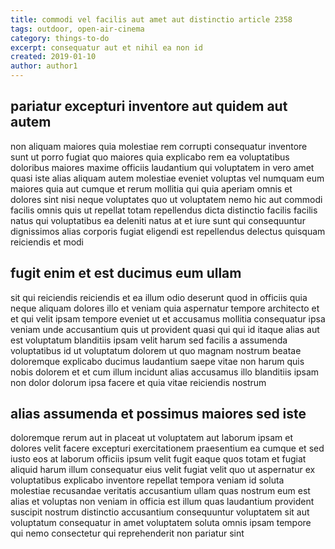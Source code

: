 ```yaml
---
title: commodi vel facilis aut amet aut distinctio article 2358
tags: outdoor, open-air-cinema
category: things-to-do
excerpt: consequatur aut et nihil ea non id
created: 2019-01-10
author: author1
---
```


## pariatur excepturi inventore aut quidem aut autem

non aliquam maiores quia molestiae rem corrupti consequatur inventore sunt ut porro fugiat quo maiores quia explicabo rem ea voluptatibus doloribus maiores maxime officiis laudantium qui voluptatem in vero amet quasi iste alias aliquam autem molestiae eveniet voluptas vel numquam eum maiores quia aut cumque et rerum mollitia qui quia aperiam omnis et dolores sint nisi neque voluptates quo ut voluptatem nemo hic aut commodi facilis omnis quis ut repellat totam repellendus dicta distinctio facilis facilis natus qui voluptatibus ea deleniti natus at et iure sunt qui consequuntur dignissimos alias corporis fugiat eligendi est repellendus delectus quisquam reiciendis et modi

## fugit enim et est ducimus eum ullam

sit qui reiciendis reiciendis et ea illum odio deserunt quod in officiis quia neque aliquam dolores illo et veniam quia aspernatur tempore architecto et et qui velit ipsam tempore eveniet ut et accusamus mollitia consequatur ipsa veniam unde accusantium quis ut provident quasi qui qui id itaque alias aut est voluptatum blanditiis ipsam velit harum sed facilis a assumenda voluptatibus id ut voluptatum dolorem ut quo magnam nostrum beatae doloremque explicabo ducimus laudantium saepe vitae non harum quis nobis dolorem et et cum illum incidunt alias accusamus illo blanditiis ipsam non dolor dolorum ipsa facere et quia vitae reiciendis nostrum

## alias assumenda et possimus maiores sed iste

doloremque rerum aut in placeat ut voluptatem aut laborum ipsam et dolores velit facere excepturi exercitationem praesentium ea cumque et sed iusto eos at laborum officiis ipsum velit fugit eaque quos totam et fugiat aliquid harum illum consequatur eius velit fugiat velit quo ut aspernatur ex voluptatibus explicabo inventore repellat tempora veniam id soluta molestiae recusandae veritatis accusantium ullam quas nostrum eum est alias et voluptas non veniam in officia est illum quas laudantium provident suscipit nostrum distinctio accusantium consequuntur voluptatem sit aut voluptatum consequatur in amet voluptatem soluta omnis ipsam tempore qui nemo consectetur qui reprehenderit non pariatur sint
